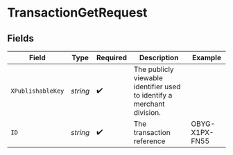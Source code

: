 # TransactionGetRequest


## Fields

| Field                                                                  | Type                                                                   | Required                                                               | Description                                                            | Example                                                                |
| ---------------------------------------------------------------------- | ---------------------------------------------------------------------- | ---------------------------------------------------------------------- | ---------------------------------------------------------------------- | ---------------------------------------------------------------------- |
| `XPublishableKey`                                                      | *string*                                                               | :heavy_check_mark:                                                     | The publicly viewable identifier used to identify a merchant division. |                                                                        |
| `ID`                                                                   | *string*                                                               | :heavy_check_mark:                                                     | The transaction reference                                              | OBYG-X1PX-FN55                                                         |